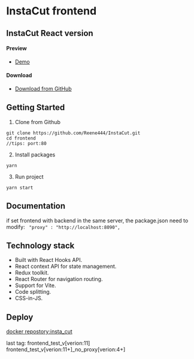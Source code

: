 # InstaCut frontend

[//]: # (### Name Derived From Insta)

[//]: # (| [Mantis Free]&#40;https://mantisdashboard.io/free&#41; | [Mantis Pro]&#40;https://mantisdashboard.io&#41;                                         |)

[//]: # (| ---------------------------------------------- | :------------------------------------------------------------------------------- |)

[//]: # (| **7** Demo pages                               | **85+** Demo pages                                                               |)

[//]: # (| -                                              | ✓ Multi-language                                                                 |)

[//]: # (| -                                              | ✓ Dark/Light Mode 🌓                                                             |)

[//]: # (| -                                              | ✓ TypeScript version                                                             |)

[//]: # (| -                                              | ✓ Design files &#40;Figma&#41;                                                           |)

[//]: # (| -                                              | ✓ Multiple color options                                                         |)

[//]: # (| -                                              | ✓ RTL                                                                            |)

[//]: # (| -                                              | ✓ JWT, Firebase, Auth0, AWS authentication                                       |)

[//]: # (| -                                              | ✓ [More components]&#40;https://mantisdashboard.io/components-overview/autocomplete&#41; |)

[//]: # (| ✓ MIT License                                  | ✓ [Pro License]&#40;https://mui.com/store/license/&#41;                                  |)

[//]: # ()

## InstaCut React version

#### Preview

- [Demo](https://github.com/Reene444/InstaCut)

#### Download

- [Download from GitHub](https://github.com/Reene444/InstaCut)

## Getting Started

1. Clone from Github

```
git clone https://github.com/Reene444/InstaCut.git
cd frontend
//tips: port:80
```

2. Install packages

```
yarn
```

3. Run project

```
yarn start
```

## Documentation

if set frontend with backend in the same server, the package.json need to modify: 
` "proxy" : "http://localhost:8090",`

## Technology stack

- Built with React Hooks API.
- React context API for state management.
- Redux toolkit.
- React Router for navigation routing.
- Support for Vite.
- Code splitting.
- CSS-in-JS.

## Deploy
[docker repostory:insta_cut](https://hub.docker.com/repository/docker/reene44444/insta_cut/general)

last tag:
frontend_test_v[verion:11]
frontend_test_v[verion:11+]_no_proxy[verion:4+]